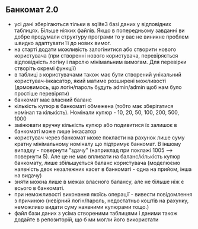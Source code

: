 ## Банкомат 2.0

- усі дані зберігаються тільки в sqlite3 базі даних у відповідних таблицях. Більше ніяких файлів. Якщо в попередньому завданні ви добре продумали структуру програми то у вас не виникне проблем швидко адаптувати її до нових вимог.
- на старті додати можливість залогінитися або створити нового користувача (при створенні нового користувача, перевіряється відповідність логіну і паролю мінімальним вимогам. Для перевірки створіть окремі функції)
- в таблиці з користувачами також має бути створений унікальний користувач-інкасатор, який матиме розширені можливості (домовимось, що логін/пароль будуть admin/admin щоб нам було простіше перевіряти)
- банкомат має власний баланс
- кількість купюр в банкоматі обмежена (тобто має зберігатися номінал та кількість). Номінали купюр - 10, 20, 50, 100, 200, 500, 1000
- змінювати вручну кількість купюр або подивитися їх залишок в банкоматі може лише інкасатор
- користувач через банкомат може покласти на рахунок лише суму кратну мінімальному номіналу що підтримує банкомат. В іншому випадку - повернути "здачу" (наприклад при поклажі 1005 --> повернути 5). Але це не має впливати на баланс/кількість купюр банкомату, лише збільшується баланс користувача (моделюємо наявність двох незалежних касет в банкоматі - одна на прийом, інша на видачу)
- зняти можна лише в межах власного балансу, але не більше ніж є всього в банкоматі.
- при неможливості виконання якоїсь операції - вивести повідомлення з причиною (невірний логін/пароль, недостатньо коштів на рахунку, неможливо видати суму наявними купюрами тощо.)
- файл бази даних з усіма створеними таблицями і даними також додайте в репозиторій, що б ми могли його використати